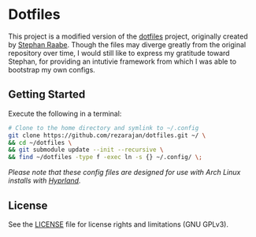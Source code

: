 # Dotfiles

This project is a modified version of the [dotfiles](https://https://gitlab.com/stephan-raabe/dotfiles) project, originally created by [Stephan Raabe](https://gitlab.com/stephan-raabe). Though the files may diverge greatly from the original repository over time, I would still like to express my gratitude toward Stephan, for providing an intutivie framework from which I was able to bootstrap my own configs.

## Getting Started

Execute the following in a terminal:
```sh
# Clone to the home directory and symlink to ~/.config
git clone https://github.com/rezarajan/dotfiles.git ~/ \
&& cd ~/dotfiles \
&& git submodule update --init --recursive \
&& find ~/dotfiles -type f -exec ln -s {} ~/.config/ \;
```
*Please note that these config files are designed for use with Arch Linux installs with [Hyprland](https://wiki.hyprland.org/).*

## License
See the [LICENSE](LICENSE) file for license rights and limitations (GNU GPLv3).
